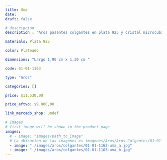 ```yaml
---
title: Uma
date: 
draft: false

# descripcion
description : "Aros pasantes colgantes en plata 925 y cristal microcubic. Línea premium."

materials: Plata 925

color: Plateado

dimensions: "Largo 1,90 cm x 1,30 cm "

code: 01-01-1163

type: "Aros"

categories: []

price: $11.530,00

price_eftvo: $9.800,00

link_mercado_shop: undef

# Images
# first image will be shown in the product page
images:
  # - image: "images/path_to_image"
  # La ubicacion de las imagenes es imagenes/Aros/Aros.Colgantes/01-01-1163-uma
  - image: "./images/aros/colgantes/01-01-1163-uma_a.jpg"
  - image: "./images/aros/colgantes/01-01-1163-uma_b.jpg"
---
```

